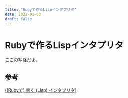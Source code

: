 ```yaml
---
title: "Rubyで作るLispインタプリタ"
date: 2022-01-03
draft: false
---
```

# Rubyで作るLispインタプリタ



[ここ](http://melborne.github.io/2010/11/10/Ruby-Lisp/)の写経だよ。













## 参考



[((Rubyで) 書く (Lisp) インタプリタ)](http://melborne.github.io/2010/11/10/Ruby-Lisp/)
